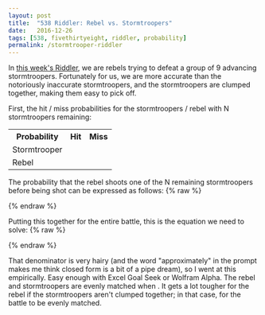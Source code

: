 ```yaml
---
layout: post
title:  "538 Riddler: Rebel vs. Stormtroopers"
date:   2016-12-26
tags: [538, fivethirtyeight, riddler, probability]
permalink: /stormtrooper-riddler
---
```


In [this week's Riddler](http://fivethirtyeight.com/features/build-your-own-death-star-and-defeat-the-stormtroopers/), we are rebels trying to defeat a group of 9 advancing stormtroopers.  Fortunately for us, we are more accurate than the notoriously inaccurate stormtroopers, and the stormtroopers are clumped together, making them easy to pick off.

First, the hit / miss probabilities for the stormtroopers / rebel with N stormtroopers remaining:
<table class="pretty">
<tr><th>Probability</th><th>Hit</th><th>Miss</th></tr>
<tr><td>Stormtrooper</td><td><span class="inline-equation" data-expr="1-\left(\frac{999}{1000}\right)^{N}"></span></td><td><span class="inline-equation" data-expr="\left(\frac{999}{1000}\right)^{N}"></span></td></tr>
<tr><td>Rebel</td><td><span class="inline-equation" data-expr="\frac{K\sqrt{N}}{1000}"></span></td><td><span class="inline-equation" data-expr="1-\frac{K\sqrt{N}}{1000}"></span></td></tr>
</table>

The probability that the rebel shoots one of the N remaining stormtroopers before being shot can be expressed as follows:
{% raw %}
<div class="equation" data-expr="\begin{aligned} P(\text{Rebels Win}) = & P(S_M \cap R_H) + P(S_M \cap R_M)*P(S_M \cap R_H) + P(S_M \cap R_M)^{2}*P(S_M \cap R_H) + \ldots \\ = & \frac{P(S_M \cap R_H)}{1-P(S_M \cap R_M)}=\frac{P(S_M \cap R_H)}{P(S_H) + P(S_M \cap R_H)} \\ = & \frac{\left(\frac{999}{1000}\right)^{N}\frac{K\sqrt{N}}{1000}}{1-\left(\frac{999}{1000}\right)^{N}+\left(\frac{999}{1000}\right)^{N}\frac{K\sqrt{N}}{1000}} \end{aligned}"></div>
{% endraw %}

Putting this together for the entire battle, this is the equation we need to solve:
{% raw %}
<div class="equation" data-expr="P(\text{Rebels Win}) = \prod_{i=1}^{9} \frac{\left(\frac{999}{1000}\right)^{i}\frac{K\sqrt{i}}{1000}}{1-\left(\frac{999}{1000}\right)^{i}+\left(\frac{999}{1000}\right)^{i}\frac{K\sqrt{i}}{1000}} = \frac{1}{2}"></div>
{% endraw %}

That denominator is very hairy (and the word "approximately" in the prompt makes me think closed form is a bit of a pipe dream), so I went at this empirically.  Easy enough with Excel Goal Seek or Wolfram Alpha.  The rebel and stormtroopers are evenly matched when <span class="inline-equation" data-expr="K=26.797"></span>.  It gets a lot tougher for the rebel if the stormtroopers aren't clumped together; in that case, <span class="inline-equation" data-expr="K=62.055"></span> for the battle to be evenly matched.
